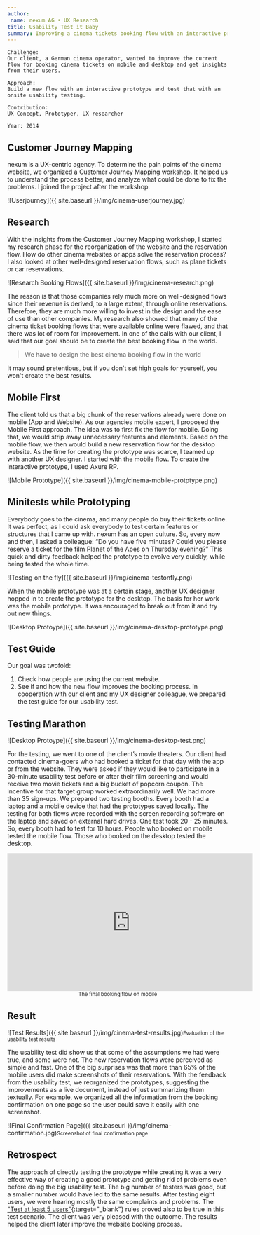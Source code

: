 ```yaml
---
author:
 name: nexum AG • UX Research  
title: Usability Test it Baby
summary: Improving a cinema tickets booking flow with an interactive prototype tested by over 30 participants.
---
```


```
Challenge:
Our client, a German cinema operator, wanted to improve the current flow for booking cinema tickets on mobile and desktop and get insights from their users.

Approach:
Build a new flow with an interactive prototype and test that with an onsite usability testing.

Contribution:
UX Concept, Prototyper, UX researcher

Year: 2014
```


## Customer Journey Mapping
nexum is a UX-centric agency. To determine the pain points of the cinema website, we organized a Customer Journey Mapping workshop. It helped us to understand the process better, and analyze what could be done to fix the problems. I joined the project after the workshop.

![Userjourney]({{ site.baseurl }}/img/cinema-userjourney.jpg)

## Research
With the insights from the Customer Journey Mapping workshop, I started my research phase for the reorganization of the website and the reservation flow. How do other cinema websites or apps solve the reservation process? I also looked at other well-designed reservation flows, such as plane tickets or car reservations. 

![Research Booking Flows]({{ site.baseurl }}/img/cinema-research.png)

The reason is that those companies rely much more on well-designed flows since their revenue is derived, to a large extent, through online reservations. Therefore, they are much more willing to invest in the design and the ease of use than other companies. My research also showed that many of the cinema ticket booking flows that were available online were flawed, and that there was lot of room for improvement. In one of the calls with our client, I said that our goal should be to create the best booking flow in the world. 

>We have to design the best cinema booking flow in the world

It may sound pretentious, but if you don't set high goals for yourself, you won't create the best results.

## Mobile First
The client told us that a big chunk of the reservations already were done on mobile (App and Website). As our agencies mobile expert, I proposed the Mobile First approach. The idea was to first fix the flow for mobile. Doing that, we would strip away unnecessary features and elements. Based on the mobile flow, we then would build a new reservation flow for the desktop website. As the time for creating the prototype was scarce, I teamed up with another UX designer. I started with the mobile flow. To create the interactive prototype, I used Axure RP.

![Mobile Prototype]({{ site.baseurl }}/img/cinema-mobile-protptype.png)

## Minitests while Prototyping
Everybody goes to the cinema, and many people do buy their tickets online. It was perfect, as I could ask everybody to test certain features or structures that I came up with. nexum has an open culture. So, every now and then, I asked a colleague: “Do you have five minutes? Could you please reserve a ticket for the film Planet of the Apes on Thursday evening?” This quick and dirty feedback helped the prototype to evolve very quickly, while being tested the whole time. 

![Testing on the fly]({{ site.baseurl }}/img/cinema-testonfly.png)

When the mobile prototype was at a certain stage, another UX designer hopped in to create the prototype for the desktop. The basis for her work was the mobile prototype. It was encouraged to break out from it and try out new things.

![Desktop Protoype]({{ site.baseurl }}/img/cinema-desktop-prototype.png)

## Test Guide
Our goal was twofold:

1. Check how people are using the current website. 
2. See if and how the new flow improves the booking process.
In cooperation with our client and my UX designer colleague, we prepared the test guide for our usability test.


## Testing Marathon

![Desktop Protoype]({{ site.baseurl }}/img/cinema-desktop-test.png)

For the testing, we went to one of the client’s movie theaters. Our client had contacted cinema-goers who had booked a ticket for that day with the app or from the website. They were asked if they would like to participate in a 30-minute usability test before or after their film screening and would receive two movie tickets and a big bucket of popcorn coupon. The incentive for that target group worked extraordinarily well. We had more than 35 sign-ups. We prepared two testing booths. Every booth had a laptop and a mobile device that had the prototypes saved locally. The testing for both flows were recorded with the screen recording software on the laptop and saved on external hard drives. One test took 20 - 25 minutes. So, every booth had to test for 10 hours. People who booked on mobile tested the mobile flow. Those who booked on the desktop tested the desktop. 

<iframe width="560" height="315" src="https://www.youtube.com/embed/vE32_2yLH5U?rel=0&amp;showinfo=0" frameborder="0" allowfullscreen></iframe>
<small><center>The final booking flow on mobile</center></small>

## Result
![Test Results]({{ site.baseurl }}/img/cinema-test-results.jpg)<small>Evaluation of the usability test results</small>

The usability test did show us that some of the assumptions we had were true, and some were not. The new reservation flows were perceived as simple and fast. One of the big surprises was that more than 65% of the mobile users did make screenshots of their reservations. With the feedback from the usability test, we reorganized the prototypes, suggesting the improvements as a live document, instead of just summarizing them textually. For example, we organized all the information from the booking confirmation on one page so the user could save it easily with one screenshot.

![Final Confirmation Page]({{ site.baseurl }}/img/cinema-confirmation.jpg)<small>Screenshot of final confirmation page</small>

## Retrospect
The approach of directly testing the prototype while creating it was a very effective way of creating a good prototype and getting rid of problems even before doing the big usability test. The big number of testers was good, but a smaller number would have led to the same results. After testing eight users, we were hearing mostly the same complaints and problems. The ["Test at least 5 users"](https://www.nngroup.com/articles/how-many-test-users/){:target="_blank"} rules proved also to be true in this test scenario. The client was very pleased with the outcome. The results helped the client later improve the website booking process.



